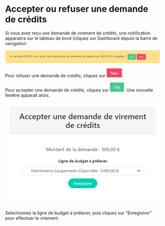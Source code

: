 # Accepter ou refuser une demande de crédits

Si vous avez reçu une demande de virement de crédits, une notification apparaitra sur le tableau de bord (cliquez sur Dashboard depuis la barre de navigation

![Notification de demande de virement](<../../.gitbook/assets/image (17).png>)

Pour refuser une demande de crédits, cliquez sur ![](<../../.gitbook/assets/image (19).png>).

Pour accepter une demande de crédits, cliquez sur ![](<../../.gitbook/assets/image (3).png>). Une nouvelle fenêtre apparait alors.

![Fenêtre de confirmation de virement](<../../.gitbook/assets/image (18).png>)

Selectionnez la ligne de budget à prélever, puis cliquez sur  "Enregistrer" pour effectuer le virement.&#x20;
